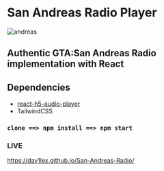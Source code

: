 # San Andreas Radio Player

![andreas](https://user-images.githubusercontent.com/79334944/227750607-34418b5e-4b84-4fa3-9606-be1f028f6ae2.gif)

## Authentic GTA:San Andreas Radio implementation with React

## Dependencies

* [react-h5-audio-player](https://www.npmjs.com/package/react-h5-audio-player)
* TailwindCSS

### `clone ==> npm install ==> npm start`

### LIVE

https://dav1lex.github.io/San-Andreas-Radio/



